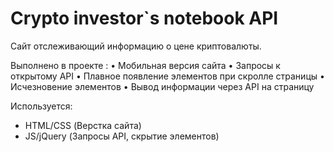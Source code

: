 # Crypto investor`s notebook API 

Сайт отслеживающий информацию о цене криптовалюты.

Выполнено в проекте :
•  Мобильная версия сайта
• Запросы к открытому API
• Плавное появление элементов при скролле страницы
• Исчезновение элементов
• Вывод информации через API на страницу


Используется:

- HTML/CSS (Верстка сайта)
- JS/jQuery (Запросы API, скрытие элементов)
